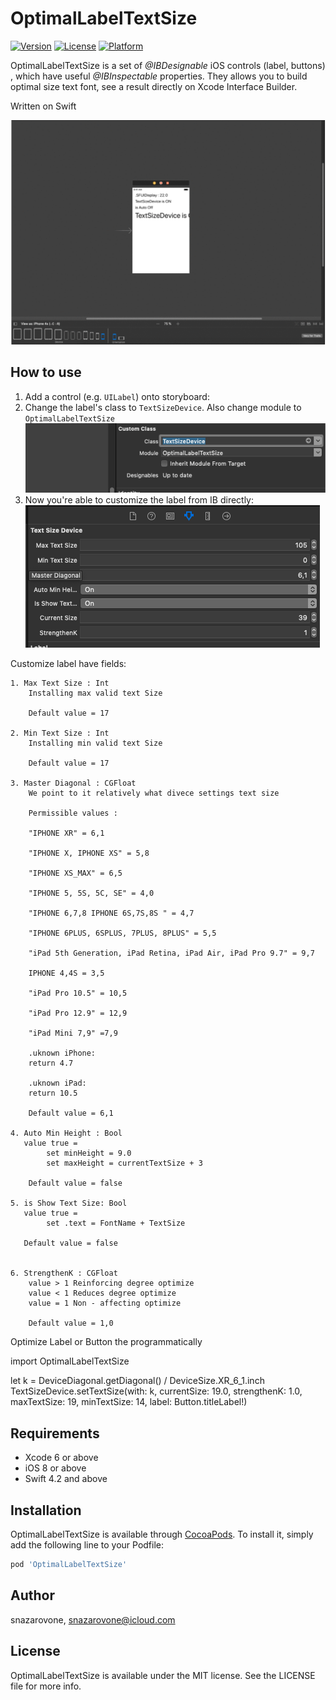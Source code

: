 # OptimalLabelTextSize

[![Version](https://img.shields.io/cocoapods/v/OptimalLabelTextSize.svg?style=flat)](https://cocoapods.org/pods/OptimalLabelTextSize)
[![License](https://img.shields.io/cocoapods/l/OptimalLabelTextSize.svg?style=flat)](https://cocoapods.org/pods/OptimalLabelTextSize)
[![Platform](https://img.shields.io/cocoapods/p/OptimalLabelTextSize.svg?style=flat)](https://cocoapods.org/pods/OptimalLabelTextSize)

OptimalLabelTextSize is a set of *@IBDesignable* iOS controls (label, buttons) , which have useful *@IBInspectable* properties. They allows you to build optimal size text font, see a result directly on Xcode Interface Builder.

Written on Swift



[![OptimalLabelTextSize preview](Images/screenshot_001.gif)](Images/screenshot_001.gif)

## How to use

1. Add a control (e.g. `UILabel`) onto storyboard:
2. Change the label's class to `TextSizeDevice`. Also change module to `OptimalLabelTextSize`
[![Change the label's class to TextSizeDevice](Images/screenshot_002.png)](Images/screenshot_002.png)
3. Now you're able to customize the label from IB directly:
[![Now you're able to customize the label from IB directly](Images/screenshot_003.png)](Images/screenshot_003.png)

Customize label have fields:
 
    1. Max Text Size : Int
        Installing max valid text Size 
        
        Default value = 17
        
    2. Min Text Size : Int
        Installing min valid text Size 
        
        Default value = 17
    
    3. Master Diagonal : CGFloat
        We point to it relatively what divece settings text size 
        
        Permissible values :
        
        "IPHONE XR" = 6,1
        
        "IPHONE X, IPHONE XS" = 5,8
        
        "IPHONE XS_MAX" = 6,5
        
        "IPHONE 5, 5S, 5C, SE" = 4,0

        "IPHONE 6,7,8 IPHONE 6S,7S,8S " = 4,7

        "IPHONE 6PLUS, 6SPLUS, 7PLUS, 8PLUS" = 5,5

        "iPad 5th Generation, iPad Retina, iPad Air, iPad Pro 9.7" = 9,7
        
        IPHONE 4,4S = 3,5
       
        "iPad Pro 10.5" = 10,5
        
        "iPad Pro 12.9" = 12,9
   
        "iPad Mini 7,9" =7,9
        
        .uknown iPhone:
        return 4.7
        
        .uknown iPad:
        return 10.5
        
        Default value = 6,1
        
    4. Auto Min Height : Bool
       value true =
            set minHeight = 9.0
            set maxHeight = currentTextSize + 3
            
        Default value = false
    
    5. is Show Text Size: Bool
       value true =
            set .text = FontName + TextSize 
    
       Default value = false
    
    
    6. StrengthenK : CGFloat
        value > 1 Reinforcing degree optimize
        value < 1 Reduces degree optimize        
        value = 1 Non - affecting optimize
        
        Default value = 1,0
        
        
        
Optimize Label or Button the programmatically

import OptimalLabelTextSize 

let k = DeviceDiagonal.getDiagonal() / DeviceSize.XR_6_1.inch
TextSizeDevice.setTextSize(with: k, currentSize: 19.0, strengthenK: 1.0, maxTextSize: 19, minTextSize: 14, label: Button.titleLabel!)
        
        


## Requirements
* Xcode 6 or above
* iOS 8 or above
* Swift 4.2 and above

## Installation

OptimalLabelTextSize is available through [CocoaPods](https://cocoapods.org). To install
it, simply add the following line to your Podfile:

```ruby
pod 'OptimalLabelTextSize'
```

## Author

snazarovone, snazarovone@icloud.com

## License

OptimalLabelTextSize is available under the MIT license. See the LICENSE file for more info.

